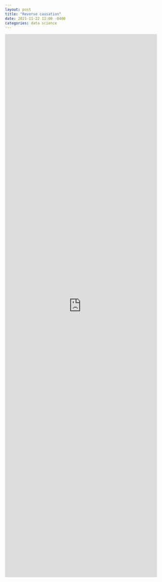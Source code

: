 ```yaml
---
layout: post
title: "Reverse causation"
date: 2021-11-22 12:00 -0400
categories: data science
---
```

<iframe src="https://www.linkedin.com/embed/feed/update/urn:li:share:6868560453447118848" height="1795" width="504" frameborder="0" allowfullscreen="" title="Embedded post"></iframe>

